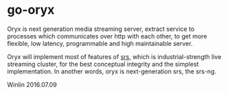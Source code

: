 # go-oryx

Oryx is next generation media streaming server, extract service to processes 
which communicates over http with each other, to get more flexible, low latency,
programmable and high maintainable server.

Oryx will implement most of features of [srs](https://github.com/ossrs/srs), 
which is industrial-strength live streaming cluster, for the best conceptual 
integrity and the simplest implementation. In another words, oryx is next-generation 
srs, the srs-ng.

Winlin 2016.07.09
